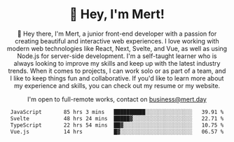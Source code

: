 <div align="center">
  <h1 align="center">👋 Hey, I'm Mert! </h1>
<p>
 🎉 Hey there, I'm Mert, a junior front-end developer with a passion for creating beautiful and interactive web experiences. I love working with modern web technologies like React, Next, Svelte, and Vue, as well as using Node.js for server-side development. I'm a self-taught learner who is always looking to improve my skills and keep up with the latest industry trends. When it comes to projects, I can work solo or as part of a team, and I like to keep things fun and collaborative. If you'd like to learn more about my experience and skills, you can check out my resume or my website.
</p>

  I'm open to full-remote works, contact on [business@mert.day](mailto:business@mert.day) 
  
<!--START_SECTION:waka-->

```txt
JavaScript       85 hrs 3 mins   ██████████░░░░░░░░░░░░░░░   39.91 %
Svelte           48 hrs 24 mins  █████▓░░░░░░░░░░░░░░░░░░░   22.71 %
TypeScript       22 hrs 54 mins  ██▓░░░░░░░░░░░░░░░░░░░░░░   10.75 %
Vue.js           14 hrs          █▓░░░░░░░░░░░░░░░░░░░░░░░   06.57 %
```

<!--END_SECTION:waka-->

<!--
I inspired from https://github.com/noirrs
You can check his page too!

Mert Doğu - Front-end Developer - mert.day
--> 
